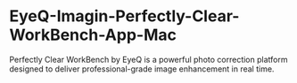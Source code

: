 # EyeQ-Imagin-Perfectly-Clear-WorkBench-App-Mac
Perfectly Clear WorkBench by EyeQ is a powerful photo correction platform designed to deliver professional-grade image enhancement in real time.
